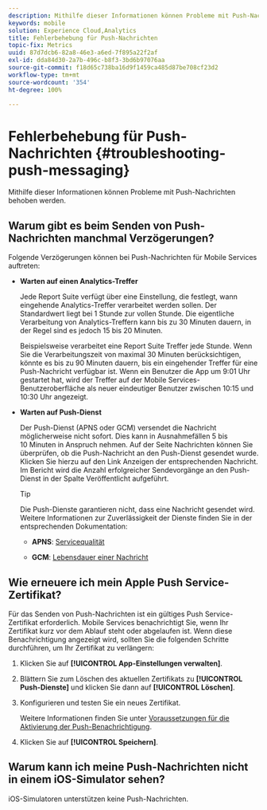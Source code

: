 ```yaml
---
description: Mithilfe dieser Informationen können Probleme mit Push-Nachrichten behoben werden.
keywords: mobile
solution: Experience Cloud,Analytics
title: Fehlerbehebung für Push-Nachrichten
topic-fix: Metrics
uuid: 87d7dcb6-82a8-46e3-a6ed-7f895a22f2af
exl-id: dda84d30-2a7b-496c-b8f3-3bd6b97076aa
source-git-commit: f18d65c738ba16d9f1459ca485d87be708cf23d2
workflow-type: tm+mt
source-wordcount: '354'
ht-degree: 100%

---
```


# Fehlerbehebung für Push-Nachrichten  {#troubleshooting-push-messaging}

Mithilfe dieser Informationen können Probleme mit Push-Nachrichten behoben werden.

## Warum gibt es beim Senden von Push-Nachrichten manchmal Verzögerungen?

Folgende Verzögerungen können bei Push-Nachrichten für Mobile Services auftreten:

* **Warten auf einen Analytics-Treffer**

   Jede Report Suite verfügt über eine Einstellung, die festlegt, wann eingehende Analytics-Treffer verarbeitet werden sollen. Der Standardwert liegt bei 1 Stunde zur vollen Stunde. Die eigentliche Verarbeitung von Analytics-Treffern kann bis zu 30 Minuten dauern, in der Regel sind es jedoch 15 bis 20 Minuten.

   Beispielsweise verarbeitet eine Report Suite Treffer jede Stunde. Wenn Sie die Verarbeitungszeit von maximal 30 Minuten berücksichtigen, könnte es bis zu 90 Minuten dauern, bis ein eingehender Treffer für eine Push-Nachricht verfügbar ist. Wenn ein Benutzer die App um 9:01 Uhr gestartet hat, wird der Treffer auf der Mobile Services-Benutzeroberfläche als neuer eindeutiger Benutzer zwischen 10:15 und 10:30 Uhr angezeigt.

* **Warten auf Push-Dienst**

   Der Push-Dienst (APNS oder GCM) versendet die Nachricht möglicherweise nicht sofort. Dies kann in Ausnahmefällen 5 bis 10 Minuten in Anspruch nehmen. Auf der Seite Nachrichten können Sie überprüfen, ob die Push-Nachricht an den Push-Dienst gesendet wurde. Klicken Sie hierzu auf den Link Anzeigen der entsprechenden Nachricht. Im Bericht wird die Anzahl erfolgreicher Sendevorgänge an den Push-Dienst in der Spalte Veröffentlicht aufgeführt.

   >[!TIP]
   >
   >Die Push-Dienste garantieren nicht, dass eine Nachricht gesendet wird. Weitere Informationen zur Zuverlässigkeit der Dienste finden Sie in der entsprechenden Dokumentation:
   >
   >* **APNS**: [Servicequalität](https://developer.apple.com/documentation/usernotifications)
   >
   >* **GCM**: [Lebensdauer einer Nachricht](https://developers.google.com/cloud-messaging/concept-options)


## Wie erneuere ich mein Apple Push Service-Zertifikat?

Für das Senden von Push-Nachrichten ist ein gültiges Push Service-Zertifikat erforderlich. Mobile Services benachrichtigt Sie, wenn Ihr Zertifikat kurz vor dem Ablauf steht oder abgelaufen ist. Wenn diese Benachrichtigung angezeigt wird, sollten Sie die folgenden Schritte durchführen, um Ihr Zertifikat zu verlängern:

1. Klicken Sie auf **[!UICONTROL App-Einstellungen verwalten]**.
2. Blättern Sie zum Löschen des aktuellen Zertifikats zu **[!UICONTROL Push-Dienste]** und klicken Sie dann auf **[!UICONTROL Löschen]**.
3. Konfigurieren und testen Sie ein neues Zertifikat.

   Weitere Informationen finden Sie unter [Voraussetzungen für die Aktivierung der Push-Benachrichtigung](/help/using/c-manage-app-settings/c-mob-confg-app/configure-push-messaging/prerequisites-push-messaging.md).

4. Klicken Sie auf **[!UICONTROL Speichern]**.

## Warum kann ich meine Push-Nachrichten nicht in einem iOS-Simulator sehen?

iOS-Simulatoren unterstützen keine Push-Nachrichten.
